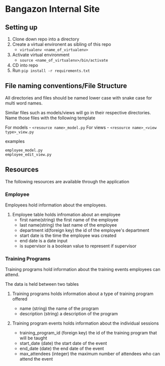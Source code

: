 # Bangazon Internal Site

## Setting up

1. Clone down repo into a directory
1. Create a virtual environent as sibling of this repo
   - `virtualenv <name_of_virtualenv>`
1. Activate virtual environment
   - `source <name_of_virtualenv>/bin/activate`
1. CD into repo
1. Run `pip install -r requirements.txt`

## File naming conventions/File Structure

All directories and files should be named lower case with snake case for multi word names.

Similar files such as models/views will go in their respective directories. Name those files with the following template

For models - `<resource name>_model.py`
For views - `<resource name>_<view type>_view.py`

examples
```
employee_model.py
employee_edit_view.py
```


## Resources

The following resources are available through the application

### Employee
Employees hold information about the employees.

1. Employee table holds infromation about an employee
    - first name(string) the first name of the employee
    - last name(string) the last name of the employee
    - department id(foreign key) the id of the employee's department
    - start date is the time the employee was created
    - end date is a date input
    - is supervisor is a boolean value to represent if supervisor

### Training Programs
Training programs hold information about the training events employees can attend.

The data is held between two tables

1. Training programs holds information about a type of training program offered
    - name (string) the name of the program
    - description (string) a description of the program

1. Training program events holds information about the individual sessions
    - training_program_id (foreign key) the id of the training program that will be taught
    - start_date (date) the start date of the event
    - end_date (date) the end date of the event
    - max_attendees (integer) the maximum number of attendees who can attend the event
